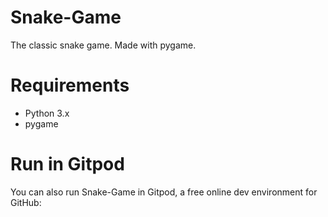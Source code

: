 # Snake-Game
The classic snake game. Made with pygame.


# Requirements
- Python 3.x
- pygame

# Run in Gitpod

You can also run Snake-Game in Gitpod, a free online dev environment for GitHub:
